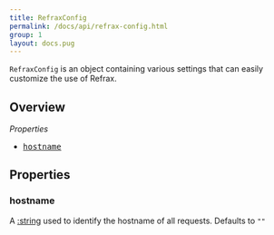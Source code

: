 ```yaml
---
title: RefraxConfig
permalink: /docs/api/refrax-config.html
group: 1
layout: docs.pug
---
```


`RefraxConfig` is an object containing various settings that can easily customize the use of Refrax.

## Overview

*Properties*

<ul class="apiIndex">
  <li>
    <a href="#hostname">
      <pre>hostname</pre>
    </a>
  </li>
</ul>

## Properties

### hostname

A [:string]() used to identify the hostname of all requests. Defaults to `""`

